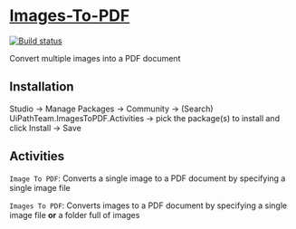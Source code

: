 # [Images-To-PDF](https://marketplace.uipath.com/listings/images-to-pdf)
[![Build status](https://ci.appveyor.com/api/projects/status/glynx11hhy8pg0s2/branch/main?svg=true)](https://ci.appveyor.com/project/k2zinger/images-to-pdf/branch/main)

Convert multiple images into a PDF document


## Installation
Studio -> Manage Packages -> Community -> (Search) UiPathTeam.ImagesToPDF.Activities -> pick the package(s) to install and click Install -> Save

## Activities
`Image To PDF`: Converts a single image to a PDF document by specifying a single image file

`Images To PDF`: Converts images to a PDF document by specifying a single image file **or** a folder full of images
